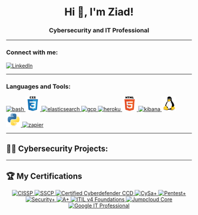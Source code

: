<h1 align="center">Hi 👋, I'm Ziad!</h1>
<h3 align="center">Cybersecurity and IT Professional</h3>

---

<h3 align="left">Connect with me:</h3>
<p align="left">
  <a href="https://linkedin.com/in/ziaded-sec" target="_blank">
    <img align="center" src="https://raw.githubusercontent.com/rahuldkjain/github-profile-readme-generator/master/src/images/icons/Social/linked-in-alt.svg" alt="LinkedIn" height="30" width="40" />
  </a>
</p>

---

<h3 align="left">Languages and Tools:</h3>
<p align="left"> <a href="https://www.gnu.org/software/bash/" target="_blank" rel="noreferrer"> <img src="https://www.vectorlogo.zone/logos/gnu_bash/gnu_bash-icon.svg" alt="bash" width="40" height="40"/> </a> <a href="https://www.w3schools.com/css/" target="_blank" rel="noreferrer"> <img src="https://raw.githubusercontent.com/devicons/devicon/master/icons/css3/css3-original-wordmark.svg" alt="css3" width="40" height="40"/> </a> <a href="https://www.elastic.co" target="_blank" rel="noreferrer"> <img src="https://www.vectorlogo.zone/logos/elastic/elastic-icon.svg" alt="elasticsearch" width="40" height="40"/> </a> <a href="https://cloud.google.com" target="_blank" rel="noreferrer"> <img src="https://www.vectorlogo.zone/logos/google_cloud/google_cloud-icon.svg" alt="gcp" width="40" height="40"/> </a> <a href="https://heroku.com" target="_blank" rel="noreferrer"> <img src="https://www.vectorlogo.zone/logos/heroku/heroku-icon.svg" alt="heroku" width="40" height="40"/> </a> <a href="https://www.w3.org/html/" target="_blank" rel="noreferrer"> <img src="https://raw.githubusercontent.com/devicons/devicon/master/icons/html5/html5-original-wordmark.svg" alt="html5" width="40" height="40"/> </a> <a href="https://www.elastic.co/kibana" target="_blank" rel="noreferrer"> <img src="https://www.vectorlogo.zone/logos/elasticco_kibana/elasticco_kibana-icon.svg" alt="kibana" width="40" height="40"/> </a> <a href="https://www.linux.org/" target="_blank" rel="noreferrer"> <img src="https://raw.githubusercontent.com/devicons/devicon/master/icons/linux/linux-original.svg" alt="linux" width="40" height="40"/> </a> <a href="https://www.python.org" target="_blank" rel="noreferrer"> <img src="https://raw.githubusercontent.com/devicons/devicon/master/icons/python/python-original.svg" alt="python" width="40" height="40"/> </a> <a href="https://zapier.com" target="_blank" rel="noreferrer"> <img src="https://www.vectorlogo.zone/logos/zapier/zapier-icon.svg" alt="zapier" width="40" height="40"/> </a> </p>

---

<h2>👨‍💻 Cybersecurity Projects:</h2>

<!-- Add your projects here -->

---

## 🏆 My Certifications

<p align="center">
  <a href="https://www.credly.com/badges/3947e9c3-40d1-41c0-8489-deb6c7a10495/public_url" target="_blank">
    <img src="https://github.com/user-attachments/assets/c14405dc-2810-4a41-974f-1c241faefc78" alt="CISSP" width="70" height="70">
  </a>
  <a href="https://www.credly.com/badges/5de2de33-5b1f-4a1a-bf4d-c109c8cad3b1" target="_blank">
    <img src="https://github.com/user-attachments/assets/6ec3e303-50b5-4633-b5cf-721df33c03ed" alt="SSCP" width="70" height="70">
  </a>
  <a href="https://www.credly.com/badges/c1a085e7-8058-4449-89e5-b84819b5264d/public_url" target="_blank">
    <img src="https://github.com/user-attachments/assets/9bb6ba54-e9eb-4c52-a760-f841175f9c1c" alt="Certified Cyberdefender CCD" width="70" height="70">
  </a>
  <a href="https://www.credly.com/badges/64c47aeb-615d-4bf9-9581-84191f0b12b5/public_url" target="_blank">
    <img src="https://github.com/user-attachments/assets/e8512cdb-b384-49ec-8082-d86d467e5ff1" alt="CySa+" width="70" height="70">
  </a>
  <a href="https://www.credly.com/badges/b9cd32b1-9c51-4834-888c-f9255a9f3863/public_url" target="_blank">
    <img src="https://github.com/user-attachments/assets/5fd26fe4-9a08-43f6-a9e4-8a2e5a7b816d" alt="Pentest+" width="70" height="70">
  </a>
  <a href="https://www.credly.com/badges/b9c702e7-b532-4cd5-a840-bba3e4090deb/public_url" target="_blank">
    <img src="https://github.com/user-attachments/assets/8fdaccd2-47b2-4354-8822-dff47bad7a5a" alt="Security+" width="70" height="70">
  </a>
  <a href="https://www.credly.com/badges/957dd78d-f26f-4b9e-bb32-3f08c58d88d7/public_url" target="_blank">
    <img src="https://github.com/user-attachments/assets/003f83dc-5e5e-4da8-9c96-bf4f36ccde70" alt="A+" width="70" height="70">
  </a>
  <a href="https://www.peoplecert.org/for-corporations/certificate-verification-service" target="_blank">
    <img src="https://github.com/user-attachments/assets/135dd520-3776-44b5-9c14-bc642bf86dad" alt="ITIL v4 Foundations" width="70" height="70">
  </a>
  <a href="https://brillium-resources.s3.amazonaws.com/downloads/jumpcloud.onlinetests.app/reports/20240226_TDDYXCJSU3R3/A03VNM_CertLetter_20240226_234647.pdf" target="_blank">
    <img src="https://github.com/user-attachments/assets/0bd3ae11-497d-402b-9d56-e850b54b1df2" alt="Jumpcloud Core" width="70" height="70">
  </a>
  <a href="https://www.coursera.org/account/accomplishments/professional-cert/6AEY2RBDK5FJ" target="_blank">
    <img src="https://github.com/user-attachments/assets/b8e06b3d-3f33-472b-a9e1-6782272e6497" alt="Google IT Professional" width="70" height="70">
  </a>
</p>
